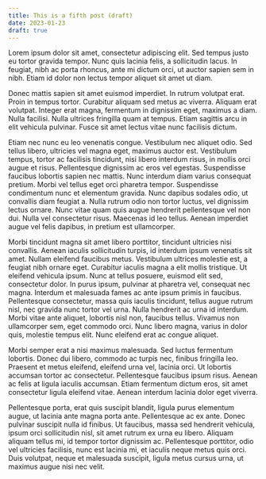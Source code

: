 ```yaml
---
title: This is a fifth post (draft)
date: 2023-01-23
draft: true
---
```


Lorem ipsum dolor sit amet, consectetur adipiscing elit. Sed tempus justo eu tortor gravida tempor. Nunc quis lacinia felis, a sollicitudin lacus. In feugiat, nibh ac porta rhoncus, ante mi dictum orci, ut auctor sapien sem in nibh. Etiam id dolor non lectus tempor aliquet sit amet ut diam.

<!-- excerpt -->

Donec mattis sapien sit amet euismod imperdiet. In rutrum volutpat erat. Proin in tempus tortor. Curabitur aliquam sed metus ac viverra. Aliquam erat volutpat. Integer erat magna, fermentum in dignissim eget, maximus a diam. Nulla facilisi. Nulla ultrices fringilla quam at tempus. Etiam sagittis arcu in elit vehicula pulvinar. Fusce sit amet lectus vitae nunc facilisis dictum.

Etiam nec nunc eu leo venenatis congue. Vestibulum nec aliquet odio. Sed tellus libero, ultricies vel magna eget, maximus auctor est. Vestibulum tempus, tortor ac facilisis tincidunt, nisi libero interdum risus, in mollis orci augue et risus. Pellentesque dignissim ac eros vel egestas. Suspendisse faucibus lobortis sapien nec mattis. Nunc interdum diam varius consequat pretium. Morbi vel tellus eget orci pharetra tempor. Suspendisse condimentum nunc et elementum gravida. Nunc dapibus sodales odio, ut convallis diam feugiat a. Nulla rutrum odio non tortor luctus, vel dignissim lectus ornare. Nunc vitae quam quis augue hendrerit pellentesque vel non dui. Nulla vel consectetur risus. Maecenas id leo tellus. Aenean imperdiet augue vel felis dapibus, in pretium est ullamcorper.

Morbi tincidunt magna sit amet libero porttitor, tincidunt ultricies nisi convallis. Aenean iaculis sollicitudin turpis, id interdum ipsum venenatis sit amet. Nullam eleifend faucibus metus. Vestibulum ultrices molestie est, a feugiat nibh ornare eget. Curabitur iaculis magna a elit mollis tristique. Ut eleifend vehicula ipsum. Nunc at tellus posuere, euismod elit sed, consectetur dolor. In purus ipsum, pulvinar at pharetra vel, consequat nec magna. Interdum et malesuada fames ac ante ipsum primis in faucibus. Pellentesque consectetur, massa quis iaculis tincidunt, tellus augue rutrum nisl, nec gravida nunc tortor vel urna. Nulla hendrerit ac urna id interdum. Morbi vitae ante aliquet, lobortis nisl non, faucibus tellus. Vivamus non ullamcorper sem, eget commodo orci. Nunc libero magna, varius in dolor quis, molestie tempus elit. Nunc eleifend erat ac congue aliquet.

Morbi semper erat a nisi maximus malesuada. Sed luctus fermentum lobortis. Donec dui libero, commodo ac turpis nec, finibus fringilla leo. Praesent et metus eleifend, eleifend urna vel, lacinia orci. Ut lobortis accumsan tortor ac consectetur. Pellentesque faucibus ipsum risus. Aenean ac felis at ligula iaculis accumsan. Etiam fermentum dictum eros, sit amet consectetur ligula eleifend vitae. Aenean interdum lacinia dolor eget viverra.

Pellentesque porta, erat quis suscipit blandit, ligula purus elementum augue, ut lacinia ante magna porta ante. Pellentesque ac ex ante. Donec pulvinar suscipit nulla id finibus. Ut faucibus, massa sed hendrerit vehicula, ipsum orci sollicitudin nisl, sit amet rutrum ex urna eu libero. Aliquam aliquam tellus mi, id tempor tortor dignissim ac. Pellentesque porttitor, odio vel ultricies facilisis, nunc est lacinia mi, et iaculis neque metus quis orci. Duis volutpat, neque et malesuada suscipit, ligula metus cursus urna, ut maximus augue nisi nec velit.
